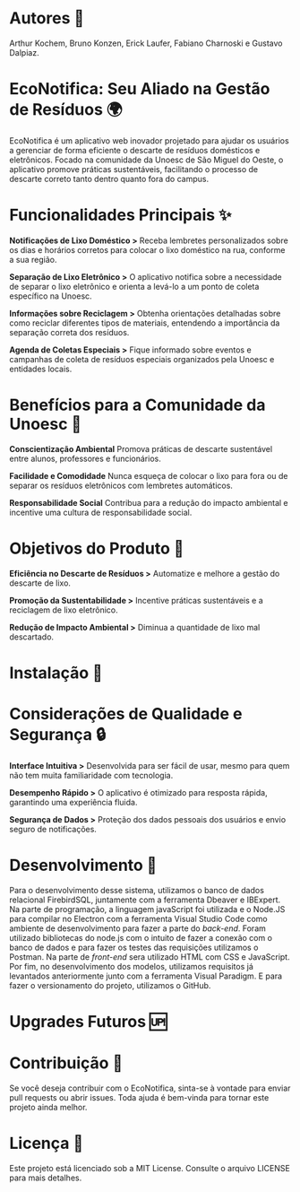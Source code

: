# Autores 📄
Arthur Kochem, Bruno Konzen, Erick Laufer, Fabiano Charnoski e Gustavo Dalpiaz.

# EcoNotifica: Seu Aliado na Gestão de Resíduos 🌍
EcoNotifica é um aplicativo web inovador projetado para ajudar os usuários a gerenciar de forma eficiente o descarte de resíduos domésticos e eletrônicos. Focado na comunidade da Unoesc de São Miguel do Oeste, o aplicativo promove práticas sustentáveis, facilitando o processo de descarte correto tanto dentro quanto fora do campus.

# Funcionalidades Principais ✨
**Notificações de Lixo Doméstico >**
Receba lembretes personalizados sobre os dias e horários corretos para colocar o lixo doméstico na rua, conforme a sua região.

**Separação de Lixo Eletrônico >**
O aplicativo notifica sobre a necessidade de separar o lixo eletrônico e orienta a levá-lo a um ponto de coleta específico na Unoesc.

**Informações sobre Reciclagem >**
Obtenha orientações detalhadas sobre como reciclar diferentes tipos de materiais, entendendo a importância da separação correta dos resíduos.

**Agenda de Coletas Especiais >**
Fique informado sobre eventos e campanhas de coleta de resíduos especiais organizados pela Unoesc e entidades locais.

# Benefícios para a Comunidade da Unoesc 🌱
**Conscientização Ambiental**
Promova práticas de descarte sustentável entre alunos, professores e funcionários.

**Facilidade e Comodidade**
Nunca esqueça de colocar o lixo para fora ou de separar os resíduos eletrônicos com lembretes automáticos.

**Responsabilidade Social**
Contribua para a redução do impacto ambiental e incentive uma cultura de responsabilidade social.

# Objetivos do Produto 🎯
**Eficiência no Descarte de Resíduos >**
Automatize e melhore a gestão do descarte de lixo.

**Promoção da Sustentabilidade >**
Incentive práticas sustentáveis e a reciclagem de lixo eletrônico.

**Redução de Impacto Ambiental >**
Diminua a quantidade de lixo mal descartado.

# Instalação 🚀

# Considerações de Qualidade e Segurança 🔒
**Interface Intuitiva >**
Desenvolvida para ser fácil de usar, mesmo para quem não tem muita familiaridade com tecnologia.

**Desempenho Rápido >**
O aplicativo é otimizado para resposta rápida, garantindo uma experiência fluida.

**Segurança de Dados >**
Proteção dos dados pessoais dos usuários e envio seguro de notificações.

# Desenvolvimento 📂
Para o desenvolvimento desse sistema, utilizamos o banco de dados relacional FirebirdSQL, juntamente com a ferramenta Dbeaver e IBExpert. Na parte de programação, a linguagem javaScript foi utilizada e o Node.JS para compilar no Electron com a ferramenta Visual Studio Code como ambiente de desenvolvimento para fazer a parte do *back-end*. Foram utilizado bibliotecas do node.js com o intuito de fazer a conexão com o banco de dados e para fazer os testes das requisições utilizamos o Postman. Na parte de *front-end* sera utilizado HTML com CSS e JavaScript. Por fim, no desenvolvimento dos modelos, utilizamos requisitos já levantados anteriormente junto com a ferramenta Visual Paradigm. E para fazer o versionamento do projeto, utilizamos o GitHub.

# Upgrades Futuros 🆙

# Contribuição 🤝
Se você deseja contribuir com o EcoNotifica, sinta-se à vontade para enviar pull requests ou abrir issues. Toda ajuda é bem-vinda para tornar este projeto ainda melhor.

# Licença 📄
Este projeto está licenciado sob a MIT License. Consulte o arquivo LICENSE para mais detalhes.
